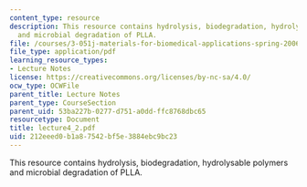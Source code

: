 ```yaml
---
content_type: resource
description: This resource contains hydrolysis, biodegradation, hydrolysable polymers
  and microbial degradation of PLLA.
file: /courses/3-051j-materials-for-biomedical-applications-spring-2006/212eeed0b1a87542bf5e3884ebc9bc23_lecture4_2.pdf
file_type: application/pdf
learning_resource_types:
- Lecture Notes
license: https://creativecommons.org/licenses/by-nc-sa/4.0/
ocw_type: OCWFile
parent_title: Lecture Notes
parent_type: CourseSection
parent_uid: 53ba227b-0277-d751-a0dd-ffc8768dbc65
resourcetype: Document
title: lecture4_2.pdf
uid: 212eeed0-b1a8-7542-bf5e-3884ebc9bc23
---
```

This resource contains hydrolysis, biodegradation, hydrolysable polymers and microbial degradation of PLLA.